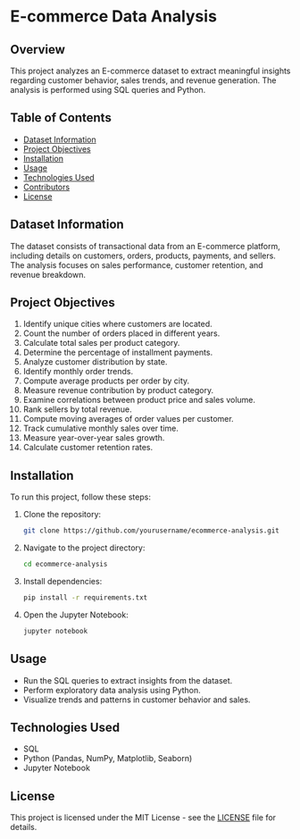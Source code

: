 # E-commerce Data Analysis

## Overview
This project analyzes an E-commerce dataset to extract meaningful insights regarding customer behavior, sales trends, and revenue generation. The analysis is performed using SQL queries and Python.

## Table of Contents
- [Dataset Information](#dataset-information)
- [Project Objectives](#project-objectives)
- [Installation](#installation)
- [Usage](#usage)
- [Technologies Used](#technologies-used)
- [Contributors](#contributors)
- [License](#license)

## Dataset Information
The dataset consists of transactional data from an E-commerce platform, including details on customers, orders, products, payments, and sellers. The analysis focuses on sales performance, customer retention, and revenue breakdown.

## Project Objectives
1. Identify unique cities where customers are located.
2. Count the number of orders placed in different years.
3. Calculate total sales per product category.
4. Determine the percentage of installment payments.
5. Analyze customer distribution by state.
6. Identify monthly order trends.
7. Compute average products per order by city.
8. Measure revenue contribution by product category.
9. Examine correlations between product price and sales volume.
10. Rank sellers by total revenue.
11. Compute moving averages of order values per customer.
12. Track cumulative monthly sales over time.
13. Measure year-over-year sales growth.
14. Calculate customer retention rates.

## Installation
To run this project, follow these steps:
1. Clone the repository:
   ```bash
   git clone https://github.com/yourusername/ecommerce-analysis.git
   ```
2. Navigate to the project directory:
   ```bash
   cd ecommerce-analysis
   ```
3. Install dependencies:
   ```bash
   pip install -r requirements.txt
   ```
4. Open the Jupyter Notebook:
   ```bash
   jupyter notebook
   ```

## Usage
- Run the SQL queries to extract insights from the dataset.
- Perform exploratory data analysis using Python.
- Visualize trends and patterns in customer behavior and sales.

## Technologies Used
- SQL
- Python (Pandas, NumPy, Matplotlib, Seaborn)
- Jupyter Notebook


## License
This project is licensed under the MIT License - see the [LICENSE](LICENSE) file for details.

